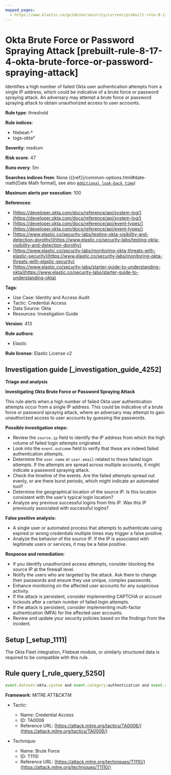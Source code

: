 ```yaml
---
mapped_pages:
  - https://www.elastic.co/guide/en/security/current/prebuilt-rule-8-17-4-okta-brute-force-or-password-spraying-attack.html
---
```


# Okta Brute Force or Password Spraying Attack [prebuilt-rule-8-17-4-okta-brute-force-or-password-spraying-attack]

Identifies a high number of failed Okta user authentication attempts from a single IP address, which could be indicative of a brute force or password spraying attack. An adversary may attempt a brute force or password spraying attack to obtain unauthorized access to user accounts.

**Rule type**: threshold

**Rule indices**:

* filebeat-*
* logs-okta*

**Severity**: medium

**Risk score**: 47

**Runs every**: 5m

**Searches indices from**: None ({{ref}}/common-options.html#date-math[Date Math format], see also [`Additional look-back time`](docs-content://solutions/security/detect-and-alert/create-detection-rule.md#rule-schedule))

**Maximum alerts per execution**: 100

**References**:

* [https://developer.okta.com/docs/reference/api/system-log/](https://developer.okta.com/docs/reference/api/system-log/)
* [https://developer.okta.com/docs/reference/api/event-types/](https://developer.okta.com/docs/reference/api/event-types/)
* [https://www.elastic.co/security-labs/testing-okta-visibility-and-detection-dorothy](https://www.elastic.co/security-labs/testing-okta-visibility-and-detection-dorothy)
* [https://www.elastic.co/security-labs/monitoring-okta-threats-with-elastic-security](https://www.elastic.co/security-labs/monitoring-okta-threats-with-elastic-security)
* [https://www.elastic.co/security-labs/starter-guide-to-understanding-okta](https://www.elastic.co/security-labs/starter-guide-to-understanding-okta)

**Tags**:

* Use Case: Identity and Access Audit
* Tactic: Credential Access
* Data Source: Okta
* Resources: Investigation Guide

**Version**: 413

**Rule authors**:

* Elastic

**Rule license**: Elastic License v2

## Investigation guide [_investigation_guide_4252]

**Triage and analysis**

**Investigating Okta Brute Force or Password Spraying Attack**

This rule alerts when a high number of failed Okta user authentication attempts occur from a single IP address. This could be indicative of a brute force or password spraying attack, where an adversary may attempt to gain unauthorized access to user accounts by guessing the passwords.

**Possible investigation steps:**

* Review the `source.ip` field to identify the IP address from which the high volume of failed login attempts originated.
* Look into the `event.outcome` field to verify that these are indeed failed authentication attempts.
* Determine the `user.name` or `user.email` related to these failed login attempts. If the attempts are spread across multiple accounts, it might indicate a password spraying attack.
* Check the timeline of the events. Are the failed attempts spread out evenly, or are there burst periods, which might indicate an automated tool?
* Determine the geographical location of the source IP. Is this location consistent with the user’s typical login location?
* Analyze any previous successful logins from this IP. Was this IP previously associated with successful logins?

**False positive analysis:**

* A single user or automated process that attempts to authenticate using expired or wrong credentials multiple times may trigger a false positive.
* Analyze the behavior of the source IP. If the IP is associated with legitimate users or services, it may be a false positive.

**Response and remediation:**

* If you identify unauthorized access attempts, consider blocking the source IP at the firewall level.
* Notify the users who are targeted by the attack. Ask them to change their passwords and ensure they use unique, complex passwords.
* Enhance monitoring on the affected user accounts for any suspicious activity.
* If the attack is persistent, consider implementing CAPTCHA or account lockouts after a certain number of failed login attempts.
* If the attack is persistent, consider implementing multi-factor authentication (MFA) for the affected user accounts.
* Review and update your security policies based on the findings from the incident.


## Setup [_setup_1111]

The Okta Fleet integration, Filebeat module, or similarly structured data is required to be compatible with this rule.


## Rule query [_rule_query_5250]

```js
event.dataset:okta.system and event.category:authentication and event.outcome:failure
```

**Framework**: MITRE ATT&CKTM

* Tactic:

    * Name: Credential Access
    * ID: TA0006
    * Reference URL: [https://attack.mitre.org/tactics/TA0006/](https://attack.mitre.org/tactics/TA0006/)

* Technique:

    * Name: Brute Force
    * ID: T1110
    * Reference URL: [https://attack.mitre.org/techniques/T1110/](https://attack.mitre.org/techniques/T1110/)



